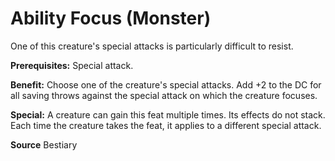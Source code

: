 ﻿---
cssclass: [feats]

---
# Ability Focus (Monster)

One of this creature's special attacks is particularly difficult to resist.

**Prerequisites:** Special attack.

**Benefit:** Choose one of the creature's special attacks. Add +2 to the DC for all saving throws against the special attack on which the creature focuses.

**Special:** A creature can gain this feat multiple times. Its effects do not stack. Each time the creature takes the feat, it applies to a different special attack.

**Source** Bestiary